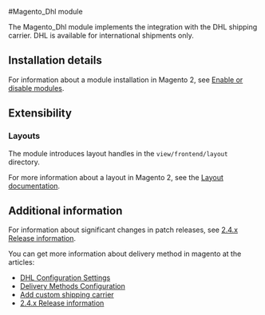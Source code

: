 #Magento_Dhl module

The Magento_Dhl module implements the integration with the DHL shipping carrier.
DHL is available for international shipments only.

## Installation details

For information about a module installation in Magento 2, see [Enable or disable modules](https://devdocs.magento.com/guides/v2.4/install-gde/install/cli/install-cli-subcommands-enable.html).

## Extensibility

### Layouts

The module introduces layout handles in the `view/frontend/layout` directory.

For more information about a layout in Magento 2, see the [Layout documentation](https://devdocs.magento.com/guides/v2.4/frontend-dev-guide/layouts/layout-overview.html).

## Additional information

For information about significant changes in patch releases, see [2.4.x Release information](https://devdocs.magento.com/guides/v2.4/release-notes/bk-release-notes.html).

You can get more information about delivery method in magento at the articles:
- [DHL Configuration Settings](https://docs.magento.com/user-guide/shipping/dhl.html)
- [Delivery Methods Configuration](https://docs.magento.com/user-guide/configuration/sales/delivery-methods.html)
- [Add custom shipping carrier](https://devdocs.magento.com/guides/v2.4/howdoi/checkout/checkout-add-custom-carrier.html)
- [2.4.x Release information](https://devdocs.magento.com/guides/v2.4/release-notes/bk-release-notes.html)
